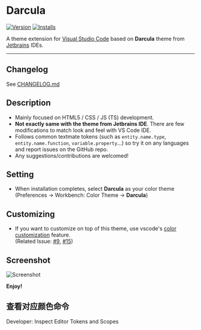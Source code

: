 # Darcula

[![Version](https://vsmarketplacebadge.apphb.com/version/rokoroku.vscode-theme-darcula.svg)](https://marketplace.visualstudio.com/items?itemName=rokoroku.vscode-theme-darcula)
[![Installs](https://vsmarketplacebadge.apphb.com/installs/rokoroku.vscode-theme-darcula.svg)](https://marketplace.visualstudio.com/items?itemName=rokoroku.vscode-theme-darcula)

A theme extension for [Visual Studio Code](https://code.visualstudio.com) based on **Darcula** theme from [Jetbrains](https://www.jetbrains.com) IDEs.

---

## Changelog

See [CHANGELOG.md](./CHANGELOG.md)

## Description

- Mainly focused on HTML5 / CSS / JS (TS) development.  
- **Not exactly same with the theme from Jetbrains IDE**. There are few modifications to match look and feel with VS Code IDE.
- Follows common textmate tokens (such as `entity.name.type`, `entity.name.function`, `variable.property`...) so try it on any languages and report issues on the GitHub repo.
- Any suggestions/contributions are welcomed!
 

## Setting

- When installation completes, select **Darcula** as your color theme (Preferences → Workbench: Color Theme → **Darcula**)

## Customizing

- If you want to customize on top of this theme, use vscode's [color customization](https://code.visualstudio.com/docs/getstarted/themes#_customizing-a-color-theme) feature.  
  (Related Issue: [#9](https://github.com/rokoroku/vscode-theme-darcula/issues/9), [#15](https://github.com/rokoroku/vscode-theme-darcula/issues/15))
 
## Screenshot

![Screenshot](https://github.com/rokoroku/vscode-theme-darcula/raw/master/screenshot.png)

**Enjoy!**

## 查看对应颜色命令
Developer: Inspect Editor Tokens and Scopes
